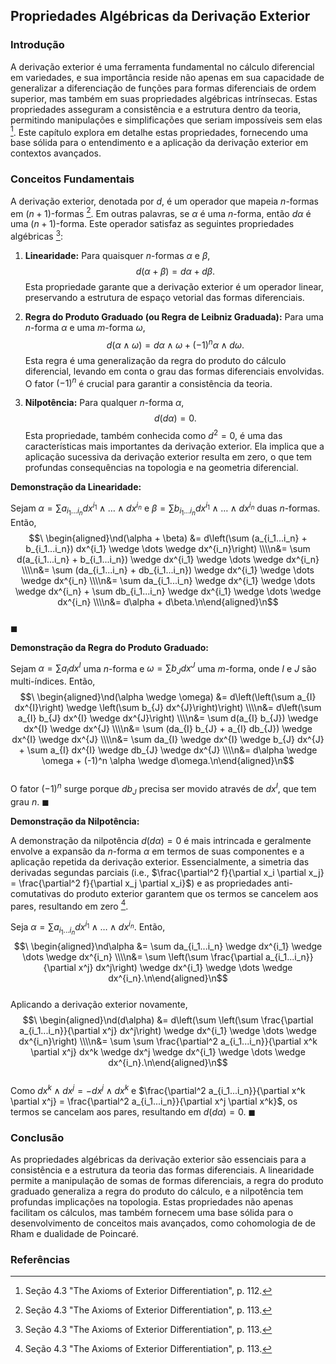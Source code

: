 ## Propriedades Algébricas da Derivação Exterior

### Introdução
A derivação exterior é uma ferramenta fundamental no cálculo diferencial em variedades, e sua importância reside não apenas em sua capacidade de generalizar a diferenciação de funções para formas diferenciais de ordem superior, mas também em suas propriedades algébricas intrínsecas. Estas propriedades asseguram a consistência e a estrutura dentro da teoria, permitindo manipulações e simplificações que seriam impossíveis sem elas [^1]. Este capítulo explora em detalhe estas propriedades, fornecendo uma base sólida para o entendimento e a aplicação da derivação exterior em contextos avançados.

### Conceitos Fundamentais
A derivação exterior, denotada por $d$, é um operador que mapeia $n$-formas em $(n+1)$-formas [^2]. Em outras palavras, se $\alpha$ é uma $n$-forma, então $d\alpha$ é uma $(n+1)$-forma. Este operador satisfaz as seguintes propriedades algébricas [^4]:

1. **Linearidade:** Para quaisquer $n$-formas $\alpha$ e $\beta$,
   $$d(\alpha + \beta) = d\alpha + d\beta.$$
   Esta propriedade garante que a derivação exterior é um operador linear, preservando a estrutura de espaço vetorial das formas diferenciais.

2. **Regra do Produto Graduado (ou Regra de Leibniz Graduada):** Para uma $n$-forma $\alpha$ e uma $m$-forma $\omega$,
   $$d(\alpha \wedge \omega) = d\alpha \wedge \omega + (-1)^n \alpha \wedge d\omega.$$
   Esta regra é uma generalização da regra do produto do cálculo diferencial, levando em conta o grau das formas diferenciais envolvidas. O fator $(-1)^n$ é crucial para garantir a consistência da teoria.

3. **Nilpotência:** Para qualquer $n$-forma $\alpha$,
   $$d(d\alpha) = 0.$$
   Esta propriedade, também conhecida como $d^2 = 0$, é uma das características mais importantes da derivação exterior. Ela implica que a aplicação sucessiva da derivação exterior resulta em zero, o que tem profundas consequências na topologia e na geometria diferencial.

**Demonstração da Linearidade:**

Sejam $\alpha = \sum a_{i_1...i_n} dx^{i_1} \wedge \dots \wedge dx^{i_n}$ e $\beta = \sum b_{i_1...i_n} dx^{i_1} \wedge \dots \wedge dx^{i_n}$ duas $n$-formas. Então,
$$\
\begin{aligned}\nd(\alpha + \beta) &= d\left(\sum (a_{i_1...i_n} + b_{i_1...i_n}) dx^{i_1} \wedge \dots \wedge dx^{i_n}\right) \\\\n&= \sum d(a_{i_1...i_n} + b_{i_1...i_n}) \wedge dx^{i_1} \wedge \dots \wedge dx^{i_n} \\\\n&= \sum (da_{i_1...i_n} + db_{i_1...i_n}) \wedge dx^{i_1} \wedge \dots \wedge dx^{i_n} \\\\n&= \sum da_{i_1...i_n} \wedge dx^{i_1} \wedge \dots \wedge dx^{i_n} + \sum db_{i_1...i_n} \wedge dx^{i_1} \wedge \dots \wedge dx^{i_n} \\\\n&= d\alpha + d\beta.\n\end{aligned}\n$$\
$\blacksquare$

**Demonstração da Regra do Produto Graduado:**

Sejam $\alpha = \sum a_{I} dx^{I}$ uma $n$-forma e $\omega = \sum b_{J} dx^{J}$ uma $m$-forma, onde $I$ e $J$ são multi-índices. Então,
$$\
\begin{aligned}\nd(\alpha \wedge \omega) &= d\left(\left(\sum a_{I} dx^{I}\right) \wedge \left(\sum b_{J} dx^{J}\right)\right) \\\\n&= d\left(\sum a_{I} b_{J} dx^{I} \wedge dx^{J}\right) \\\\n&= \sum d(a_{I} b_{J}) \wedge dx^{I} \wedge dx^{J} \\\\n&= \sum (da_{I} b_{J} + a_{I} db_{J}) \wedge dx^{I} \wedge dx^{J} \\\\n&= \sum da_{I} \wedge dx^{I} \wedge b_{J} dx^{J} + \sum a_{I} dx^{I} \wedge db_{J} \wedge dx^{J} \\\\n&= d\alpha \wedge \omega + (-1)^n \alpha \wedge d\omega.\n\end{aligned}\n$$\
O fator $(-1)^n$ surge porque $db_J$ precisa ser movido através de $dx^I$, que tem grau $n$. $\blacksquare$

**Demonstração da Nilpotência:**

A demonstração da nilpotência $d(d\alpha) = 0$ é mais intrincada e geralmente envolve a expansão da $n$-forma $\alpha$ em termos de suas componentes e a aplicação repetida da derivação exterior. Essencialmente, a simetria das derivadas segundas parciais (i.e., $\frac{\partial^2 f}{\partial x_i \partial x_j} = \frac{\partial^2 f}{\partial x_j \partial x_i}$) e as propriedades anti-comutativas do produto exterior garantem que os termos se cancelem aos pares, resultando em zero [^5].

Seja $\alpha = \sum a_{i_1...i_n} dx^{i_1} \wedge \dots \wedge dx^{i_n}$. Então,
$$\
\begin{aligned}\nd\alpha &= \sum da_{i_1...i_n} \wedge dx^{i_1} \wedge \dots \wedge dx^{i_n} \\\\n&= \sum \left(\sum \frac{\partial a_{i_1...i_n}}{\partial x^j} dx^j\right) \wedge dx^{i_1} \wedge \dots \wedge dx^{i_n}.\n\end{aligned}\n$$\
Aplicando a derivação exterior novamente,
$$\
\begin{aligned}\nd(d\alpha) &= d\left(\sum \left(\sum \frac{\partial a_{i_1...i_n}}{\partial x^j} dx^j\right) \wedge dx^{i_1} \wedge \dots \wedge dx^{i_n}\right) \\\\n&= \sum \sum \frac{\partial^2 a_{i_1...i_n}}{\partial x^k \partial x^j} dx^k \wedge dx^j \wedge dx^{i_1} \wedge \dots \wedge dx^{i_n}.\n\end{aligned}\n$$\
Como $dx^k \wedge dx^j = -dx^j \wedge dx^k$ e $\frac{\partial^2 a_{i_1...i_n}}{\partial x^k \partial x^j} = \frac{\partial^2 a_{i_1...i_n}}{\partial x^j \partial x^k}$, os termos se cancelam aos pares, resultando em $d(d\alpha) = 0$. $\blacksquare$

### Conclusão
As propriedades algébricas da derivação exterior são essenciais para a consistência e a estrutura da teoria das formas diferenciais. A linearidade permite a manipulação de somas de formas diferenciais, a regra do produto graduado generaliza a regra do produto do cálculo, e a nilpotência tem profundas implicações na topologia. Estas propriedades não apenas facilitam os cálculos, mas também fornecem uma base sólida para o desenvolvimento de conceitos mais avançados, como cohomologia de de Rham e dualidade de Poincaré.

### Referências
[^1]: Seção 4.3 "The Axioms of Exterior Differentiation", p. 112.
[^2]: Seção 4.3 "The Axioms of Exterior Differentiation", p. 113.
[^3]: Seção 4.3 "The Axioms of Exterior Differentiation", p. 113.
[^4]: Seção 4.3 "The Axioms of Exterior Differentiation", p. 113.
[^5]: Seção 4.3 "The Axioms of Exterior Differentiation", p. 113.
<!-- END -->